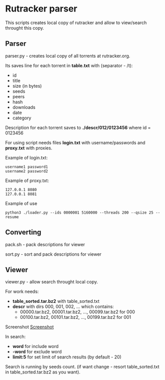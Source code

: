 Rutracker parser
================
This scripts creates local copy of rutracker and allow to view/search throught this copy.

Parser
------------
parser.py - creates local copy of all torrents at rutracker.org.

Its saves line for each torrent in **table.txt** with (separator - /t):
* id
* title
* size (in bytes)
* seeds
* peers
* hash
* downloads
* date
* category

Description for each torrent saves to **./descr/012/0123456** where id = 0123456

For using script needs files **login.txt** with username/passwords and **proxy.txt** with proxies.

Example of login.txt:
```
username1 password1
username2 password2
```

Example of proxy.txt:
```
127.0.0.1 8080
127.0.0.1 8081
```

Example of use
```
python3 ./loader.py --ids 0000001 5160000 --threads 200 --qsize 25 --resume
```

Converting
------------
pack.sh - pack descriptions for viewer

sort.py - sort and pack descriptions for viewer

Viewer
------------
viewer.py - allow search throught local copy.

For work needs:
* **table_sorted.tar.bz2** with table_sorted.txt
* **descr** with dirs 000, 001, 002, ... which contains:
  * 00000.tar.bz2, 00001.tar.bz2, ..., 00099.tar.bz2 for 000
  * 00100.tar.bz2, 00101.tar.bz2, ..., 00199.tar.bz2 for 001

Screenshot
[Screenshot](viewer_screenshot.png)

In search:
* **word** for include word
* **-word** for exclude word
* **limit:5** for set limit of search results (by default - 20)

Search is running by seeds count. (if want change - resort table_sorted.txt in table_sorted.tar.bz2 as you want).

